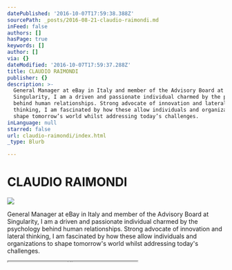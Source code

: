 ```yaml
---
datePublished: '2016-10-07T17:59:38.388Z'
sourcePath: _posts/2016-08-21-claudio-raimondi.md
inFeed: false
authors: []
hasPage: true
keywords: []
author: []
via: {}
dateModified: '2016-10-07T17:59:37.288Z'
title: CLAUDIO RAIMONDI
publisher: {}
description: >-
  General Manager at eBay in Italy and member of the Advisory Board at
  Singularity, I am a driven and passionate individual charmed by the psychology
  behind human relationships. Strong advocate of innovation and lateral
  thinking, I am fascinated by how these allow individuals and organizations to
  shape tomorrow’s world whilst addressing today’s challenges.
inLanguage: null
starred: false
url: claudio-raimondi/index.html
_type: Blurb

---
```

# CLAUDIO RAIMONDI
![](https://the-grid-user-content.s3-us-west-2.amazonaws.com/61ba022e-b6c8-4ad1-ba9e-b19ed57517c4.jpg)

General Manager at eBay in Italy and member of the Advisory Board at Singularity, I am a driven and passionate individual charmed by the psychology behind human relationships. Strong advocate of innovation and lateral thinking, I am fascinated by how these allow individuals and organizations to shape tomorrow's world whilst addressing today's challenges.

<iframe src="https://the-grid.github.io/ed-userhtml/?g=eJzNVl1P2zAUfV5_hZXXQTPGHjbE0ApjUyUYFUJ7QQg58U17wbEj26XLpv73-attmpQN2NDWh0j1Offm-N7j6-zrXGFliKkreJ_QquKYU4NSpJy9vNFSJAe9Hz1Ckg-5FAa-mWSPJBNjqr001fkEStqXapxseYpL4vARKBcZFpE1QpD1c06nDKWiWErBsJ_LMjAFLX30USCQ88gI6BjvQHxZpwSkoCXyegG1okAwUG69pBzCWobKTD5S4-k7797ubr96s72z2wBHnOYOdRt3v4QypkDr5tJqs1IbygeRsdUKOZE55WhqxzxFTkWHcQ5jW26PDzvgkZwKo3z08CLx4Nw-517r_6Mq6MGSjuG3zU6riTRSpyi0QTN1XqM8LaSyHdqO_OtFwDVktO7fVNFhU8Ub-Wez2f1u0tYPA1ebS_vvxSLEzNAYUF5HK9SHLYkcxS0wFJ6JIs0305yEwpolk_K2mdQV5crruJHZBRru6_IZBCjKySkVtlIqCJ1Jdas_SbVs46qJZ2pMBX735zE2YXlK4JDWi7VMUcHai91aOdQXaOWgokCOIf_epY_rWmmDioaO0-GIjKQ1E-QCc0kYEu8ouaIu5T2A21VdYtWvbFCJfTTxCGw9SepAVyDIMPoOyNCeEKR_Syd12Remhj_VegpCU6vVmlXQcEY2Cf0Va0MpHd3P6-UkCSalfFoKPCvicXm83K-S0UIK2KCxC3WF3UXOwp1PLtsIFXCOG2R0kK6KSGmIWBaIQbgn40xsX1EENaEiGkqQbKpR2DlZ-XuQzCbSEfKpUiAMr4mZAGnNAkINceeTYEhT23yMlFBmFpOFDzn-Brmdl3dABjllUNYOuN-rvXlvPw2yD3r7z3HPHyqgLFfTMjtBbQJohZTu3zEHazcTHdWebI4xtMzFsKqkxljcnbjkEq1dbWsfEq5fsQvn7dm_5oiNXxPhBc95XcWXzKOZH7H_1w_af8bl-GEFcMx_smn3vJo3XfgTNr4cJQ" height="1" style=""></iframe>